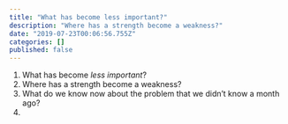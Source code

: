 ```yaml
---
title: "What has become less important?"
description: "Where has a strength become a weakness?"
date: "2019-07-23T00:06:56.755Z"
categories: []
published: false
---
```


  

1.  What has become _less important_?
2.  Where has a strength become a weakness?
3.  What do we know now about the problem that we didn’t know a month ago?
4.
